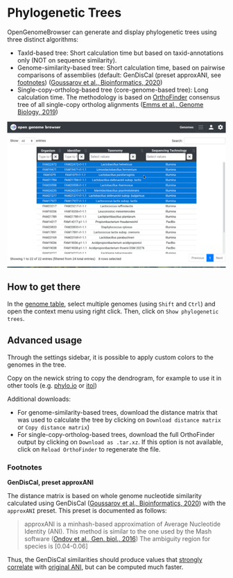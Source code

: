 <link rel="shortcut icon" type="image/svg+xml" href="/favicon.svg">

# Phylogenetic Trees

OpenGenomeBrowser can generate and display phylogenetic trees using three distinct algorithms:

- TaxId-based tree: Short calculation time but based on taxid-annotations only (NOT on sequence similarity).
- Genome-similarity-based tree: Short calculation time, based on pairwise comparisons of assemblies (default:
  GenDisCal (preset approxANI, see [footnotes](#footnotes)) ([Goussarov et al., Bioinformatics, 2020][Goussarov])
- Single-copy-ortholog-based tree (core-genome-based tree): Long calculation time. The methodology is based on
  [OrthoFinder][OrthoFinder] consensus tree of all single-copy ortholog
  alignments ([Emms et al., Genome Biology, 2019][Emms])

![trees demo](../media/trees.apng)

## How to get there

In the [genome table](https://opengenomebrowser.bioinformatics.unibe.ch/genomes), select multiple genomes (using `Shift` and `Ctrl`) and open the
context menu using right click. Then, click on `Show phylogenetic trees`.

## Advanced usage

Through the settings sidebar, it is possible to apply custom colors to the genomes in the tree.

Copy on the newick string to copy the dendrogram, for example to use it in other tools (e.g. [phylo.io](https://phylo.io/) or [itol](https://itol.embl.de/))

Additional downloads:

- For genome-similarity-based trees, download the distance matrix that was used to calculate the tree by clicking on `Download distance matrix`
  or `Copy distance matrix`)
- For single-copy-ortholog-based trees, download the full OrthoFinder output by clicking on `Download as .tar.xz`. If this option is not available,
  click on `Reload OrthoFinder` to regenerate the file.

### Footnotes

**GenDisCal, preset approxANI**

The distance matrix is based on whole genome nucleotide similarity calculated using 
GenDisCal ([Goussarov et al., Bioinformatics, 2020][Goussarov]) with the `approxANI` preset.
This preset is documented as follows:

[comment]: <> (`GenDisCal --preset --help`)

> approxANI is a minhash-based approximation of Average Nucleotide 
> Identity (ANI). This method is similar to the one used by the 
> Mash software ([Ondov et al., Gen. biol., 2016][Ondov])
> The ambiguity region for species is [0.04-0.06]

Thus, the GenDisCal similarities should produce values that [strongly correlate][Ondov] with
[original ANI][Konstantinov], but can be computed much faster.


[Goussarov]: https://pubmed.ncbi.nlm.nih.gov/31899493/
[Ondov]: https://doi.org/10.1186/s13059-016-0997-x
[Konstantinov]: https://doi.org/10.1073/pnas.0409727102
[OrthoFinder]: https://github.com/davidemms/OrthoFinder
[Emms]: https://genomebiology.biomedcentral.com/articles/10.1186/s13059-019-1832-y
